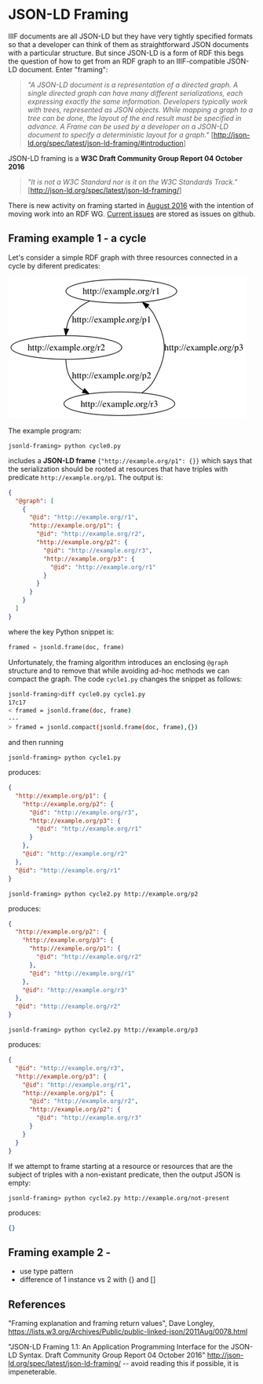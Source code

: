 # JSON-LD Framing

IIIF documents are all JSON-LD but they have very tightly specified formats so that a developer can think of them as straightforward JSON documents with a particular structure. But since JSON-LD is a form of RDF this begs the question of how to get from an RDF graph to an IIIF-compatible JSON-LD document. Enter "framing":

> _"A JSON-LD document is a representation of a directed graph. A single directed graph can have many different serializations, each expressing exactly the same information. Developers typically work with trees, represented as JSON objects. While mapping a graph to a tree can be done, the layout of the end result must be specified in advance. A Frame can be used by a developer on a JSON-LD document to specify a deterministic layout for a graph."_ \[<http://json-ld.org/spec/latest/json-ld-framing/#introduction>\]

JSON-LD framing is a **W3C Draft Community Group Report 04 October 2016**

> _"It is not a W3C Standard nor is it on the W3C Standards Track."_ \[<http://json-ld.org/spec/latest/json-ld-framing/>\]

There is new activity on framing started in [August 2016](https://lists.w3.org/Archives/Public/public-linked-json/2016Sep/0010.html) with the intention of moving work into an RDF WG. [Current issues](https://github.com/json-ld/json-ld.org/issues?q=is%3Aissue+is%3Aopen+label%3Aframing) are stored as issues on github.

## Framing example 1 - a cycle

Let's consider a simple RDF graph with three resources connected in a cycle by diferent predicates:

![Cycle](cycle.png)

The example program:

``` shell
jsonld-framing> python cycle0.py 
```

includes a **JSON-LD frame** `{"http://example.org/p1": {}}` which says that the serialization should be rooted at resources that have triples with predicate `http://example.org/p1`. The output is:

``` json
{
  "@graph": [
    {
      "@id": "http://example.org/r1",
      "http://example.org/p1": {
        "@id": "http://example.org/r2",
        "http://example.org/p2": {
          "@id": "http://example.org/r3",
          "http://example.org/p3": {
            "@id": "http://example.org/r1"
          }
        }
      }
    }
  ]
}
```

where the key Python snippet is:

``` python
framed = jsonld.frame(doc, frame)
```

Unfortunately, the framing algorithm introduces an enclosing `@graph` structure and to remove that while avoiding ad-hoc methods we can compact the graph. The code `cycle1.py` changes the snippet as follows:

``` sh
jsonld-framing>diff cycle0.py cycle1.py
17c17
< framed = jsonld.frame(doc, frame)
---
> framed = jsonld.compact(jsonld.frame(doc, frame),{})
```

and then running

``` shell
jsonld-framing> python cycle1.py
```

produces:

``` json
{
  "http://example.org/p1": {
    "http://example.org/p2": {
      "@id": "http://example.org/r3",
      "http://example.org/p3": {
        "@id": "http://example.org/r1"
      }
    },
    "@id": "http://example.org/r2"
  },
  "@id": "http://example.org/r1"
}
```

``` shell
jsonld-framing> python cycle2.py http://example.org/p2
```

produces:

``` json
{
  "http://example.org/p2": {
    "http://example.org/p3": {
      "http://example.org/p1": {
        "@id": "http://example.org/r2"
      },
      "@id": "http://example.org/r1"
    },
    "@id": "http://example.org/r3"
  },
  "@id": "http://example.org/r2"
}
```

``` shell
jsonld-framing> python cycle2.py http://example.org/p3
```

produces:

``` json
{
  "@id": "http://example.org/r3",
  "http://example.org/p3": {
    "@id": "http://example.org/r1",
    "http://example.org/p1": {
      "@id": "http://example.org/r2",
      "http://example.org/p2": {
        "@id": "http://example.org/r3"
      }
    }
  }
}
```

If we attempt to frame starting at a resource or resources that are the subject of triples with a non-existant predicate, then the output JSON is empty:

``` shell
jsonld-framing> python cycle2.py http://example.org/not-present
```

produces:

``` json
{}
```

## Framing example 2 - 

  * use type pattern
  * difference of 1 instance vs 2 with {} and \[]

## References

"Framing explanation and framing return values", Dave Longley, <https://lists.w3.org/Archives/Public/public-linked-json/2011Aug/0078.html>

"JSON-LD Framing 1.1: An Application Programming Interface for the JSON-LD Syntax. Draft Community Group Report 04 October 2016" <http://json-ld.org/spec/latest/json-ld-framing/> -- avoid reading this if possible, it is impeneterable.





